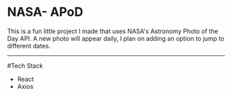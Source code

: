 # NASA- APoD

This is a fun little project I made that uses NASA's Astronomy Photo of the Day API. A new photo will appear daily, I plan on adding an option to jump to different dates.

---
#Tech Stack
 - React
 - Axios
